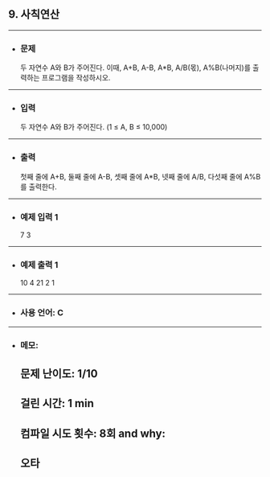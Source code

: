 ## 9. 사칙연산

---

- ### 문제

  두 자연수 A와 B가 주어진다. 이때, A+B, A-B, A*B, A/B(몫), A%B(나머지)를 출력하는 프로그램을 작성하시오. 
  
---


- ### 입력

  두 자연수 A와 B가 주어진다. (1 ≤ A, B ≤ 10,000)

---

- ### 출력

  첫째 줄에 A+B, 둘째 줄에 A-B, 셋째 줄에 A*B, 넷째 줄에 A/B, 다섯째 줄에 A%B를 출력한다.

---
 
- ### 예제 입력 1 

  7 3

---

- ### 예제 출력 1 

  10
  4
  21
  2
  1

---

- ### 사용 언어: C

---

- ### 메모:

  ## 문제 난이도: 1/10
  ## 걸린 시간: 1 min
  ## 컴파일 시도 횟수: 8회 and why:
  ## 오타 
  
